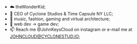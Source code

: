 - ☁️ theWonderKid;
- 👑 CEO of Cyclone Studios & Time Capsule NY LLC;
- 👀 music, fashion, gaming and virtual architecture;
- 🌱 web dev -> game dev;
- 📫 Reach me @JohnKeysCloud on instagram or e-mail me at JOHNCLOUD@CYCLONESTUD.IO;
